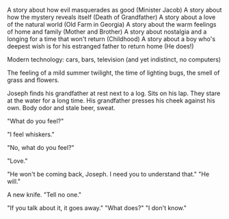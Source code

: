 A story about how evil masquerades as good (Minister Jacob)
A story about how the mystery reveals itself (Death of Grandfather)
A story about a love of the natural world (Old Farm in Georgia)
A story about the warm feelings of home and family (Mother and Brother)
A story about nostalgia and a longing for a time that won't return (Childhood)
A story about a boy who's deepest wish is for his estranged father to return home (He does!)

Modern technology: cars, bars, television (and yet indistinct, no computers)

The feeling of a mild summer twilight, the time of lighting bugs, the smell of grass and flowers.

Joseph finds his grandfather at rest next to a log. Sits on his lap. They stare at the water for a long time. His grandfather presses his cheek against his own. Body odor and stale beer, sweat.

"What do you feel?"

"I feel whiskers."

"No, what do you feel?"

"Love."



"He won't be coming back, Joseph. I need you to understand that."
"He will."



A new knife.
"Tell no one."


"If you talk about it, it goes away."
"What does?"
"I don't know."